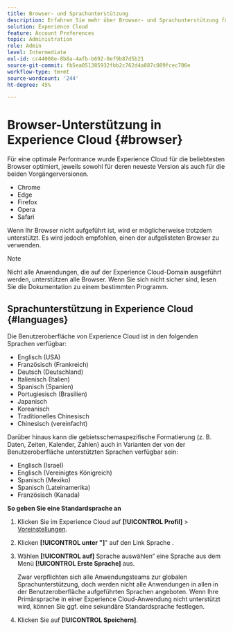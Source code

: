```yaml
---
title: Browser- und Sprachunterstützung
description: Erfahren Sie mehr über Browser- und Sprachunterstützung für Experience Cloud-Anwendungen. Wählen Sie eine primäre und sekundäre Sprache in Ihrem Kontoprofil aus.
solution: Experience Cloud
feature: Account Preferences
topic: Administration
role: Admin
level: Intermediate
exl-id: cc44008e-8b8a-4afb-b692-0ef9b87d5b21
source-git-commit: fb5ea051385932fbb2c762d4a887c089fcec706e
workflow-type: tm+mt
source-wordcount: '244'
ht-degree: 45%

---
```


# Browser-Unterstützung in Experience Cloud {#browser}

Für eine optimale Performance wurde Experience Cloud für die beliebtesten Browser optimiert, jeweils sowohl für deren neueste Version als auch für die beiden Vorgängerversionen.

* Chrome
* Edge
* Firefox
* Opera
* Safari

Wenn Ihr Browser nicht aufgeführt ist, wird er möglicherweise trotzdem unterstützt. Es wird jedoch empfohlen, einen der aufgelisteten Browser zu verwenden.

>[!NOTE]
>
>Nicht alle Anwendungen, die auf der Experience Cloud-Domain ausgeführt werden, unterstützen alle Browser. Wenn Sie sich nicht sicher sind, lesen Sie die Dokumentation zu einem bestimmten Programm.

## Sprachunterstützung in Experience Cloud {#languages}

Die Benutzeroberfläche von Experience Cloud ist in den folgenden Sprachen verfügbar:

* Englisch (USA)
* Französisch (Frankreich)
* Deutsch (Deutschland)
* Italienisch (Italien)
* Spanisch (Spanien)
* Portugiesisch (Brasilien)
* Japanisch
* Koreanisch
* Traditionelles Chinesisch
* Chinesisch (vereinfacht)

Darüber hinaus kann die gebietsschemaspezifische Formatierung (z. B. Daten, Zeiten, Kalender, Zahlen) auch in Varianten der von der Benutzeroberfläche unterstützten Sprachen verfügbar sein:

* Englisch (Israel)
* Englisch (Vereinigtes Königreich)
* Spanisch (Mexiko)
* Spanisch (Lateinamerika)
* Französisch (Kanada)

**So geben Sie eine Standardsprache an**

1. Klicken Sie im Experience Cloud auf **[!UICONTROL Profil]** > [Voreinstellungen](https://experience.adobe.com/preferences).

1. Klicken **[!UICONTROL unter &quot;]**&quot; auf den Link Sprache .

1. Wählen **[!UICONTROL auf]** Sprache auswählen“ eine Sprache aus dem Menü **[!UICONTROL Erste Sprache]** aus.

   Zwar verpflichten sich alle Anwendungsteams zur globalen Sprachunterstützung, doch werden nicht alle Anwendungen in allen in der Benutzeroberfläche aufgeführten Sprachen angeboten. Wenn Ihre Primärsprache in einer Experience Cloud-Anwendung nicht unterstützt wird, können Sie ggf. eine sekundäre Standardsprache festlegen.

1. Klicken Sie auf **[!UICONTROL Speichern]**.
